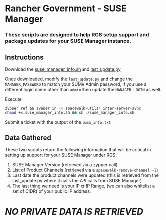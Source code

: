 # Rancher Government - SUSE Manager

### These scripts are designed to help RGS setup support and package updates for your SUSE Manager instance.

## Instructions

Download the [suse_manager_info.sh](scripts/suse_manager_info.sh) and [last_update.py](scripts/last_update.py)

Once downloaded, modify the `last_update.py` and change the `MANAGER_PASSWORD` to match your SUMA Admin password, if you use a different login name other than `admin` then update the `MANAGER_LOGIN` as well.

Execute
```bash
zypper ref && zypper in -y spacewalk-utils* inter-server-sync
chmod +x suse_manager_info.sh && sh ./suse_manager_info.sh
```

Submit a ticket with the output of the `suma_info.txt`

## Data Gathered

These two scripts return the following information that will be critical in setting up support for your SUSE Manager under RGS.
1. SUSE Manager Version
     (retrieved via a zypper call)
2. List of Product Channels
     (retrieved via a `spacewalk-remove-channel -l`)
3. Last date the product channels were updated
     (this is retrieved from the last_update.py where it calls the API calls from SUSE Manager)
4. The last thing we need is your IP or IP Range, (we can also whitelist a set of CIDR) of your public IP address.

# *NO PRIVATE DATA IS RETRIEVED*
